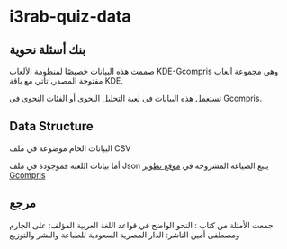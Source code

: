 # i3rab-quiz-data

## بنك أسئلة نحوية

صممت هذه البيانات خصيصًا لمنطومة الألعاب KDE-Gcompris وهي مجموعة ألعاب مفتوحة المصدر، تأتي مع باقة KDE.

تستعمل هذه البيانات في لعبة التحليل النحوي أو الفئات النحوي في Gcompris.

## Data Structure

البيانات الخام موضوعة في ملف CSV

أما بيانات اللعبة فموجودة في ملف Json يتبع الصياغة المشروحة في [موقع تطوير Gcompris](https://invent.kde.org/education/gcompris/-/tree/master/src/activities/grammar_analysis#syntax-rules)

## مرجع

جمعت الأمثلة من كتاب :  النحو الواضح في قواعد اللغة العربية المؤلف: على الجارم ومصطفى أمين الناشر: الدار المصرية السعودية للطباعة والنشر والتوزيع